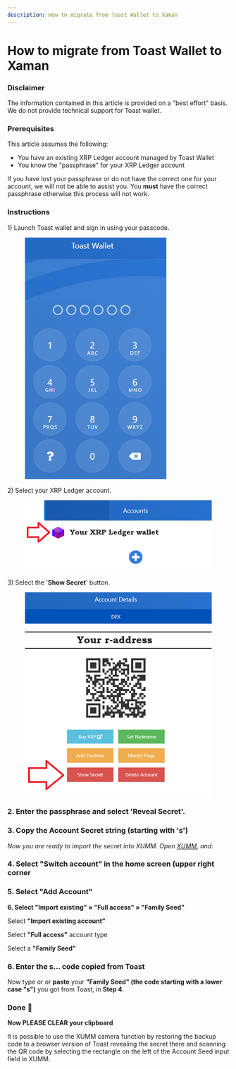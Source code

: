 ```yaml
---
description: How to migrate from Toast Wallet to Xaman
---
```


# How to migrate from Toast Wallet to Xaman

### Disclaimer

The information contained in this article is provided on a "best effort" basis. We do not provide technical support for Toast wallet.

### Prerequisites

This article assumes the following:

* You have an existing XRP Ledger account managed by Toast Wallet
* You know the "passphrase" for your XRP Ledger account

If you have lost your passphrase or do not have the correct one for your account, we will not be able to assist you. You **must** have the correct passphrase otherwise this process will not work.

### Instructions

1\) Launch Toast wallet and sign in using your passcode.

<figure><img src="../.gitbook/assets/Toast wallet - 5.png" alt=""><figcaption></figcaption></figure>

2\) Select your XRP Ledger account.

<figure><img src="../.gitbook/assets/Toast wallet - 6.png" alt=""><figcaption></figcaption></figure>

3\) Select the '**Show Secret**' button.

<figure><img src="../.gitbook/assets/Toast Wallet - 2.png" alt=""><figcaption></figcaption></figure>



### 2. Enter the passphrase and select 'Reveal Secret'. <a href="#h_b1e9ac42b7" id="h_b1e9ac42b7"></a>

### 3. Copy the Account Secret string (starting with 's') <a href="#h_b12d96d811" id="h_b12d96d811"></a>

_Now you are ready to import the secret into XUMM. Open_ [_XUMM_](https://web.archive.org/web/20220121231212/https://xumm.app/)_, and:_&#x20;

### 4. **Select "Switch account" in the home screen (upper right corner** <a href="#h_0b9dd3604b" id="h_0b9dd3604b"></a>

### **5. Select "Add Account"** <a href="#h_d314a908af" id="h_d314a908af"></a>

**6. Select "Import existing" » "Full access" » "Family Seed"**

Select **"Import existing account"**

Select **"Full access"** account type

Select a **"Family Seed"**

### **6. Enter the s... code copied from Toast** <a href="#h_f4d69ffb83" id="h_f4d69ffb83"></a>

Now type or or **paste** your **"Family Seed" (the code starting with a lower case "s")** you got from Toast, in **Step 4**.

### Done 🎉 <a href="#h_d6f25015ac" id="h_d6f25015ac"></a>

**Now PLEASE CLEAR your clipboard**

&#x20;

It is possible to use the XUMM camera function by restoring the backup code to a browser version of Toast revealing the secret there and scanning the QR code by selecting the rectangle on the left of the Account Seed input field in XUMM.
